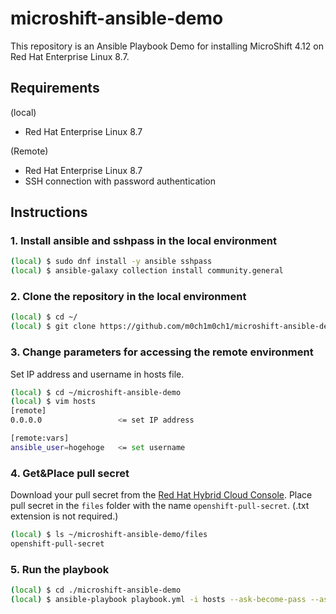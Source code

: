 # microshift-ansible-demo

This repository is an Ansible Playbook Demo for installing MicroShift 4.12 on Red Hat Enterprise Linux 8.7.

## Requirements

(local)

- Red Hat Enterprise Linux 8.7

(Remote)

- Red Hat Enterprise Linux 8.7
- SSH connection with password authentication

## Instructions

### 1. Install ansible and sshpass in the local environment

```bash
(local) $ sudo dnf install -y ansible sshpass
(local) $ ansible-galaxy collection install community.general
```

### 2. Clone the repository in the local environment

```bash
(local) $ cd ~/
(local) $ git clone https://github.com/m0ch1m0ch1/microshift-ansible-demo/
```

### 3. Change parameters for accessing the remote environment

Set IP address and username in hosts file.

```bash
(local) $ cd ~/microshift-ansible-demo
(local) $ vim hosts
[remote]
0.0.0.0                 <= set IP address

[remote:vars]
ansible_user=hogehoge   <= set username
```

### 4. Get&Place pull secret

Download your pull secret from the [Red Hat Hybrid Cloud Console](https://console.redhat.com/).
Place pull secret in the `files` folder with the name `openshift-pull-secret`. (.txt extension is not required.)

```bash
(local) $ ls ~/microshift-ansible-demo/files
openshift-pull-secret
```

### 5. Run the playbook

```bash
(local) $ cd ./microshift-ansible-demo
(local) $ ansible-playbook playbook.yml -i hosts --ask-become-pass --ask-pass
```
